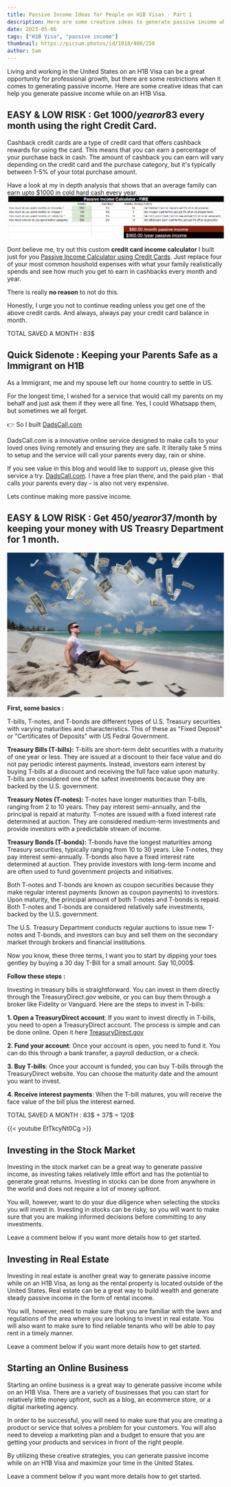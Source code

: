 ```yaml
---
title: Passive Income Ideas for People on H1B Visas - Part 1
description: Here are some creative ideas to generate passive income while on an H1B Visa 
date: 2023-05-06
tags: ["H1B Visa", "passive income"] 
thumbnail: https://picsum.photos/id/1018/400/250
author: Sam
---
```


Living and working in the United States on an H1B Visa can be a great opportunity for professional growth, but there are some restrictions when it comes to generating passive income. Here are some creative ideas that can help you generate passive income while on an H1B Visa. 

## EASY & LOW RISK : Get 1000$/year or 83$ every month using the right Credit Card.

Cashback credit cards are a type of credit card that offers cashback rewards for using the card. This means that you can earn a percentage of your purchase back in cash. The amount of cashback you can earn will vary depending on the credit card and the purchase category, but it's typically between 1-5% of your total purchase amount.


Have a look at my in depth analysis that shows that an average family can earn upto $1000 in cold hard cash every year.
![passive-income-calculator](/calculator.png)

Dont believe me, try out this custom **credit card income calculator** I built just for you [Passive Income Calculator using Credit Cards](/subsrcibe/). Just replace four of your most common houshold expenses with what your family realistically spends and see how much you get to earn in cashbacks every month and year.

There is really **no reason** to not do this. 

Honestly, I urge you not to continue reading unless you get one of the above credit cards.
And always, always pay your credit card balance in month.

TOTAL SAVED A MONTH : 83$


## Quick Sidenote : Keeping your Parents Safe as a Immigrant on H1B

As a Immigrant, me and my spouse left our home country to settle in US.

For the longest time, I wished for a service that would call my parents on my behalf and just ask them if they were all fine. Yes, I could Whatsapp them, but sometimes we all forget. 

👉 So I built [DadsCall.com](https://www.DadsCall.com/) 

DadsCall.com is a innovative online service designed to make calls to your loved ones living remotely and ensuring they are safe. It literally take 5 mins to setup and the service will call your parents every day, rain or shine.

If you see value in this blog and would like to support us, please give this service a try. [DadsCall.com](https://www.DadsCall.com/). I have a free plan there, and the paid plan  - that calls your parents every day - is also not very expensive.

Lets continue making more passive income.

## EASY & LOW RISK : Get 450$/year or 37$/month by keeping your money with US Treasry Department for 1 month.

![TBills](/tbills.png)

**First, some basics :**

T-bills, T-notes, and T-bonds are different types of U.S. Treasury securities with varying maturities and characteristics. This of these as "Fixed Deposit" or "Certificates of Deposits" with US Fedral Government.

**Treasury Bills (T-bills):** T-bills are short-term debt securities with a maturity of one year or less. They are issued at a discount to their face value and do not pay periodic interest payments. Instead, investors earn interest by buying T-bills at a discount and receiving the full face value upon maturity. T-bills are considered one of the safest investments because they are backed by the U.S. government.

**Treasury Notes (T-notes):** T-notes have longer maturities than T-bills, ranging from 2 to 10 years. They pay interest semi-annually, and the principal is repaid at maturity. T-notes are issued with a fixed interest rate determined at auction. They are considered medium-term investments and provide investors with a predictable stream of income.

**Treasury Bonds (T-bonds):** T-bonds have the longest maturities among Treasury securities, typically ranging from 10 to 30 years. Like T-notes, they pay interest semi-annually. T-bonds also have a fixed interest rate determined at auction. They provide investors with long-term income and are often used to fund government projects and initiatives.

Both T-notes and T-bonds are known as coupon securities because they make regular interest payments (known as coupon payments) to investors. Upon maturity, the principal amount of both T-notes and T-bonds is repaid. Both T-notes and T-bonds are considered relatively safe investments, backed by the U.S. government.

The U.S. Treasury Department conducts regular auctions to issue new T-notes and T-bonds, and investors can buy and sell them on the secondary market through brokers and financial institutions.


Now you know, these three terms, I want you to start by dipping your toes gentley by buying a 30 day T-Bill for a small amount. Say 10,000$. 

**Follow these steps :**

Investing in treasury bills is straightforward. You can invest in them directly through the TreasuryDirect.gov website, or you can buy them through a broker like Fidelity or Vanguard. Here are the steps to invest in T-bills:

**1. Open a TreasuryDirect account**: If you want to invest directly in T-bills, you need to open a TreasuryDirect account. The process is simple and can be done online. Open it here [TreasuryDirect.gov](https://www.treasurydirect.gov/) 

**2. Fund your account**: Once your account is open, you need to fund it. You can do this through a bank transfer, a payroll deduction, or a check.

**3. Buy T-bills**: Once your account is funded, you can buy T-bills through the TreasuryDirect website. You can choose the maturity date and the amount you want to invest.

**4. Receive interest payments**: When the T-bill matures, you will receive the face value of the bill plus the interest earned.

TOTAL SAVED A MONTH : 83$ + 37$ = 120$

{{< youtube EtTkcyNt0Cg >}}



## Investing in the Stock Market 

Investing in the stock market can be a great way to generate passive income, as investing takes relatively little effort and has the potential to generate great returns. Investing in stocks can be done from anywhere in the world and does not require a lot of money upfront. 

You will, however, want to do your due diligence when selecting the stocks you will invest in. Investing in stocks can be risky, so you will want to make sure that you are making informed decisions before committing to any investments.

Leave a comment below if you want more details how to get started.

## Investing in Real Estate 

Investing in real estate is another great way to generate passive income while on an H1B Visa, as long as the rental property is located outside of the United States. Real estate can be a great way to build wealth and generate steady passive income in the form of rental income. 

You will, however, need to make sure that you are familiar with the laws and regulations of the area where you are looking to invest in real estate. You will also want to make sure to find reliable tenants who will be able to pay rent in a timely manner. 

Leave a comment below if you want more details how to get started.

## Starting an Online Business 

Starting an online business is a great way to generate passive income while on an H1B Visa. There are a variety of businesses that you can start for relatively little money upfront, such as a blog, an ecommerce store, or a digital marketing agency. 

In order to be successful, you will need to make sure that you are creating a product or service that solves a problem for your customers. You will also need to develop a marketing plan and a budget to ensure that you are getting your products and services in front of the right people.

By utilizing these creative strategies, you can generate passive income while on an H1B Visa and maximize your time in the United States.

Leave a comment below if you want more details how to get started.
